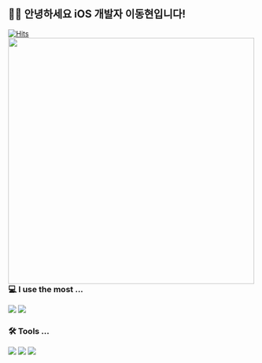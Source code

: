 
<div align="left">

## 🙋‍♂️ 안녕하세요 iOS 개발자 이동현입니다!

<a href="https://hits.seeyoufarm.com/api/count/incr/badge.svg?url=https%3A%2F%2Fgithub.com%2Ftaipaise&count_bg=%23A0A0A0&title_bg=%23555555&icon=&icon_color=%238E8E8E&title=hits&edge_flat=false">
  <img src="https://hits.seeyoufarm.com/api/count/incr/badge.svg?url=https%3A%2F%2Fgithub.com%2Ftaipaise&count_bg=%23A0A0A0&title_bg=%23555555&icon=&icon_color=%238E8E8E&title=hits&edge_flat=false" alt="Hits">
</a>

<img align = "left" src = "https://github-readme-stats.vercel.app/api?username=taipaise&show_icons=true" width = 500/>

### 💻 I use the most ...
<img src="https://img.shields.io/badge/swift-F05138?style=for-the-badge&logo=Swift&logoColor=white"> <img src="https://img.shields.io/badge/C++-00599C?style=for-the-badge&logo=cplusplus&logoColor=white">

### 🛠️ Tools ...
<img src="https://img.shields.io/badge/Xcode-147EFB?style=for-the-badge&logo=xcode&logoColor=white"> <img src="https://img.shields.io/badge/VSCode-007ACC?style=for-the-badge&logo=visualstudiocode&logoColor=white"> <img src="https://img.shields.io/badge/charles-0C1528?style=for-the-badge&logo=charles&logoColor=white">
  



